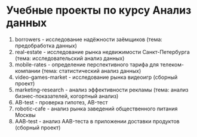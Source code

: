 # Учебные проекты по курсу Анализ данных
1. borrowers - исследование надёжности заёмщиков (тема: предобработка данных)
2. real-estate - исследование рынка недвижимости Санкт-Петербурга (тема: исследовательский анализ данных)
3. mobile-rates - определение перспективного тарифа для телеком-компании (тема: статистический анализ данных)
4. video-games-market - исследование рынка видеоигр (сборный проект)
5. marketing-research - анализ эффективности рекламы (тема: анализ бизнес-показателей, когортный анализ)
6. AB-test - проверка гипотез, AB-тест
7. robotic-cafe - анализ рынка заведений общественного питания Москвы
8. AAB-test - анализ AAB-теста в приложении доставки продуктов (сборный проект)
